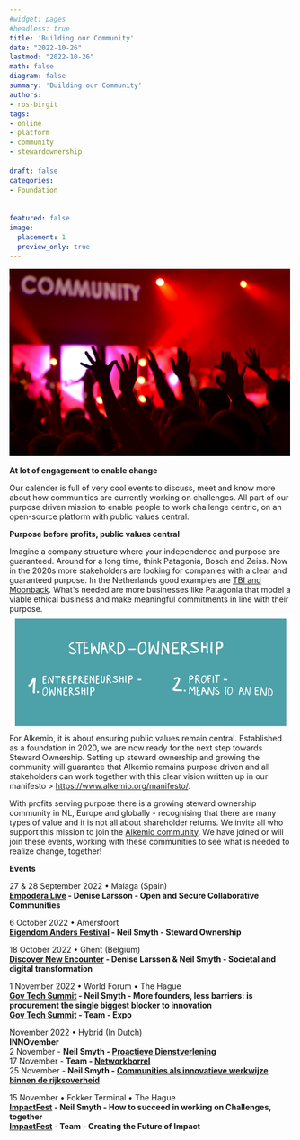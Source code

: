 ```yaml
---
#widget: pages
#headless: true
title: 'Building our Community'
date: "2022-10-26"
lastmod: "2022-10-26"
math: false
diagram: false
summary: 'Building our Community'
authors:
- ros-birgit
tags:
- online
- platform
- community
- stewardownership

draft: false
categories:
- Foundation


featured: false
image:
  placement: 1
  preview_only: true
---
```


<img src="./header.jpg" alt="drawing" width="500"/>



**At lot of engagement to enable change**

Our calender is full of very cool events to discuss, meet and know more about how communities are currently working on challenges. All part of our purpose driven mission to enable people to work challenge centric, on an open-source platform with public values central.



**Purpose before profits, public values central**

Imagine a company structure where your independence and purpose are guaranteed. Around for a long time, think Patagonia, Bosch and Zeiss. Now in the 2020s more stakeholders are looking for companies with a clear and guaranteed purpose. In the Netherlands good examples are [TBI and Moonback](https://wearestewards.nl/bedrijven/). What's needed are more businesses like Patagonia that model a viable ethical business and make meaningful commitments in line with their purpose.
![](./steward-ownership.png)
For Alkemio, it is about ensuring public values remain central. Established as a foundation in 2020, we are now ready for the next step towards Steward Ownership. Setting up steward ownership and growing the community will guarantee that Alkemio remains purpose driven and all stakeholders can work together with this clear vision written up in our manifesto > https://www.alkemio.org/manifesto/. 

With profits serving purpose there is a growing steward ownership community in NL, Europe and globally - recognising that there are many types of value and it is not all about shareholder returns. We invite all who support this mission to join the [Alkemio community](https://alkem.io/). We have joined or will join these events, working with these communities to see what is needed to realize change, together!

**Events**

27 & 28 September 2022 • Malaga (Spain)
<br/>
**[Empodera Live](https://lnkd.in/eGCWGkgA) - Denise Larsson - Open and Secure Collaborative Communities**
<br/>

6 October 2022 • Amersfoort 
<br/>
**[Eigendom Anders Festival](https://eigendomanders.nl/) - Neil Smyth - Steward Ownership**

18 October 2022 • Ghent (Belgium)
<br/>
**[Discover New Encounter](https://lnkd.in/eMuBfr2Z) - Denise Larsson & Neil Smyth - Societal and digital transformation**

1 November 2022 • World Forum • The Hague
<br/>
**[Gov Tech Summit](https://www.govtechsummit.eu/agenda) - Neil Smyth - More founders, less barriers: is procurement the single biggest blocker to innovation**
<br/>
**[Gov Tech Summit](https://lnkd.in/e8Qwqqmh) - Team - Expo**

November 2022 • Hybrid (In Dutch)
<br/>
**INNOvember** 
<br/>
2 November - **Neil Smyth - [Proactieve Dienstverlening](https://lnkd.in/eja5VKB3)**
<br/>
17 November - **Team - [Networkborrel](https://lnkd.in/eKmMmjWJ)**
<br/>
25 November - **Neil Smyth - [Communities als innovatieve werkwijze binnen de rijksoverheid](https://lnkd.in/eaeRanWn)**
<br/>

15 November • Fokker Terminal • The Hague
<br/>
**[ImpactFest](https://lnkd.in/ePquRz4r) - Neil Smyth - How to succeed in working on Challenges, together**
<br/>
**[ImpactFest](https://www.govtechsummit.eu/partners) - Team - Creating the Future of Impact**

